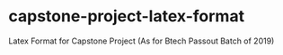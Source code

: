 # capstone-project-latex-format
Latex Format for Capstone Project (As for Btech Passout Batch of 2019)
